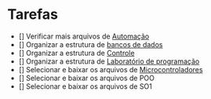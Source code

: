 # Tarefas 

- [] Verificar mais arquivos de [Automação](../Contents/automacao/)
- [] Organizar a estrutura de [bancos de dados](../Contents/bcdd/)
- [] Organizar a estrutura de [Controle](../Contents/ctrl/)
- [] Organizar a estrutura de [Laboratório de programação](../Contents/lprg/)
- [] Selecionar e baixar os arquivos de [Microcontroladores](../Contents/micr/)
- [] Selecionar e baixar os arquivos de POO
- [] Selecionar e baixar os arquivos de SO1

